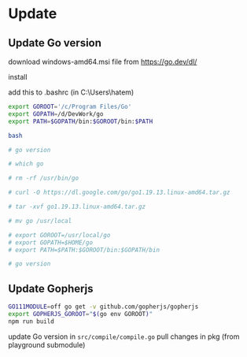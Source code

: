 # Update

## Update Go version

download windows-amd64.msi file from https://go.dev/dl/

install

add this to .bashrc (in C:\Users\hatem)

```bash
export GOROOT='/c/Program Files/Go'
export GOPATH=/d/DevWork/go
export PATH=$GOPATH/bin:$GOROOT/bin:$PATH
```

```bash
bash

# go version

# which go

# rm -rf /usr/bin/go

# curl -O https://dl.google.com/go/go1.19.13.linux-amd64.tar.gz

# tar -xvf go1.19.13.linux-amd64.tar.gz

# mv go /usr/local

# export GOROOT=/usr/local/go
# export GOPATH=$HOME/go
# export PATH=$PATH:$GOROOT/bin:$GOPATH/bin

# go version
```

## Update Gopherjs

```bash
GO111MODULE=off go get -v github.com/gopherjs/gopherjs
export GOPHERJS_GOROOT="$(go env GOROOT)"
npm run build
```

update Go version in `src/compile/compile.go`
pull changes in pkg (from playground submodule)

